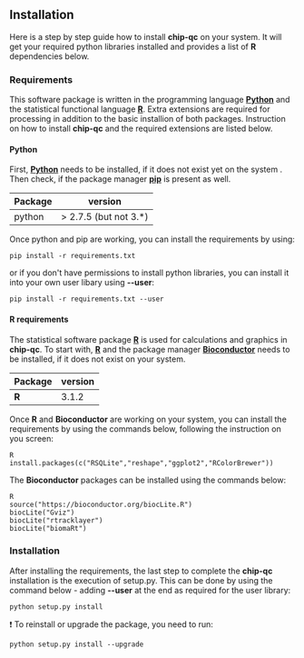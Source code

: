 ## Installation
Here is a step by step guide how to install **chip-qc** on your system. It will get your required python libraries installed and provides a list of **R** dependencies below.
 
### Requirements
This software package is written in the programming language [**Python**](https://www.python.org) and the statistical functional language [**R**](https://www.r-project.org). Extra extensions are required for processing in addition to the basic installion of both packages. Instruction on how to install **chip-qc** and the required extensions are listed below.
#### Python 
First, [**Python**](https://www.python.org) needs to be installed, if it does not exist yet on the system . Then check, if the package manager [**pip**](https://pip.pypa.io/en/stable/) is present as well.

|Package | version |
|--------|---------|
|python | > 2.7.5 (but not 3.*) |

Once python and pip are working, you can install the requirements by using:
```
pip install -r requirements.txt
```
or if you don't have permissions to install python libraries, you can install it into your own user libary using **--user**:
```
pip install -r requirements.txt --user
```

#### **R** requirements
The statistical software package [**R**](https://www.r-project.org) is used for calculations and graphics in **chip-qc**. To start with, [**R**](https://www.r-project.org) and the package manager [**Bioconductor**](https://bioconductor.org) needs to be installed, if it does not exist on your system.  

|Package | version |
|--------|---------|
| **R** | 3.1.2 |

Once **R** and **Bioconductor** are working on your system, you can install the requirements by using the commands below, following the instruction on you screen:
```
R
install.packages(c("RSQLite","reshape","ggplot2","RColorBrewer"))
```
The **Bioconductor** packages can be installed using the commands below:
```
R
source("https://bioconductor.org/biocLite.R")
biocLite("Gviz")
biocLite("rtracklayer")
biocLite("biomaRt")
```

### Installation
After installing the requirements, the last step to complete the **chip-qc** installation is the execution of setup.py. This can be done by using the command below - adding **--user** at the end as required for the user library: 
```
python setup.py install
```
:exclamation: To reinstall or upgrade the package, you need to run:
```
python setup.py install --upgrade
```
